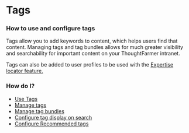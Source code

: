# Tags



### How to use and configure tags

Tags allow you to add keywords to content, which helps users find that content. Managing tags and tag bundles allows for much greater visibility and searchability for important content on your ThoughtFarmer intranet.  
  
Tags can also be added to user profiles to be used with the [Expertise locator feature.](../untitled-4/)

### How do I?

* [Use Tags](tags-overview.md)
* [Manage tags](manage-tags.md)
* [Manage tag bundles](manage-tag-bundles.md)
* [Configure tag display on search](configure-tag-display-on-search.md)
* [Configure Recommended tags](recommended-tags.md)

